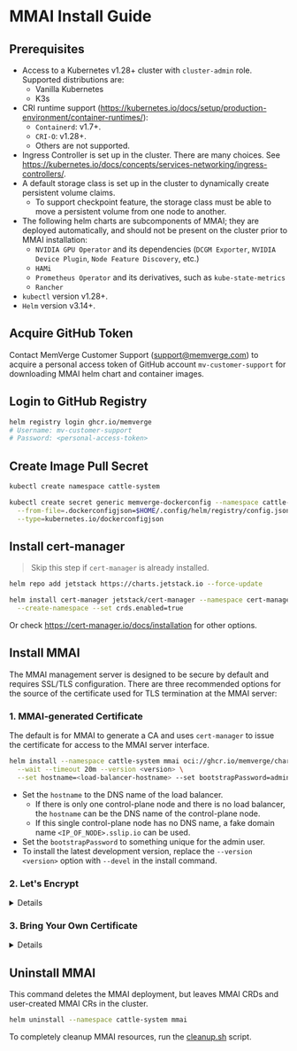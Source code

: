 # MMAI Install Guide

## Prerequisites

- Access to a Kubernetes v1.28+ cluster with `cluster-admin` role. Supported distributions are:
    - Vanilla Kubernetes
    - K3s
- CRI runtime support (https://kubernetes.io/docs/setup/production-environment/container-runtimes/):
  - `Containerd`: v1.7+.
  - `CRI-O`: v1.28+.
  - Others are not supported.
- Ingress Controller is set up in the cluster. There are many choices. See https://kubernetes.io/docs/concepts/services-networking/ingress-controllers/.
- A default storage class is set up in the cluster to dynamically create persistent volume claims.
  - To support checkpoint feature, the storage class must be able to move a persistent volume from one node to another.
- The following helm charts are subcomponents of MMAI; they are deployed automatically, and should not be present on the cluster prior to MMAI installation:
  - `NVIDIA GPU Operator` and its dependencies (`DCGM Exporter`, `NVIDIA Device Plugin`, `Node Feature Discovery`, etc.)
  - `HAMi`
  - `Prometheus Operator` and its derivatives, such as `kube-state-metrics`
  - `Rancher`
- `kubectl` version v1.28+.
- `Helm` version v3.14+.

## Acquire GitHub Token

Contact MemVerge Customer Support (support@memverge.com) to acquire a personal access token of GitHub account `mv-customer-support` for downloading MMAI helm chart and container images.

## Login to GitHub Registry

```sh
helm registry login ghcr.io/memverge
# Username: mv-customer-support
# Password: <personal-access-token>
```

## Create Image Pull Secret

```sh
kubectl create namespace cattle-system

kubectl create secret generic memverge-dockerconfig --namespace cattle-system \
  --from-file=.dockerconfigjson=$HOME/.config/helm/registry/config.json \
  --type=kubernetes.io/dockerconfigjson
```

## Install cert-manager

> Skip this step if `cert-manager` is already installed.

```sh
helm repo add jetstack https://charts.jetstack.io --force-update

helm install cert-manager jetstack/cert-manager --namespace cert-manager \
  --create-namespace --set crds.enabled=true
```
Or check https://cert-manager.io/docs/installation for other options.

## Install MMAI

The MMAI management server is designed to be secure by default and requires SSL/TLS configuration.
There are three recommended options for the source of the certificate used for TLS termination at the MMAI server:

### 1. MMAI-generated Certificate

The default is for MMAI to generate a CA and uses `cert-manager` to issue the certificate for access to the MMAI server interface.

```sh
helm install --namespace cattle-system mmai oci://ghcr.io/memverge/charts/mmai \
  --wait --timeout 20m --version <version> \
  --set hostname=<load-balancer-hostname> --set bootstrapPassword=admin
```
- Set the `hostname` to the DNS name of the load balancer.
  - If there is only one control-plane node and there is no load balancer, the `hostname` can be the DNS name of the control-plane node.
  - If this single control-plane node has no DNS name, a fake domain name `<IP_OF_NODE>.sslip.io` can be used.
- Set the `bootstrapPassword` to something unique for the admin user.
- To install the latest development version, replace the `--version <version>` option with `--devel` in the install command.

### 2. Let's Encrypt

<details>
This option uses `cert-manager` to automatically request and renew `Let's Encrypt` certificates. This is a free service that provides you with a valid certificate as `Let's Encrypt` is a trusted CA.

```sh
helm install --namespace cattle-system mmai oci://ghcr.io/memverge/charts/mmai \
  --wait --timeout 20m --version <version> \
  --set hostname=<load-balancer-hostname> --set bootstrapPassword=admin \
  --set ingress.tls.source=letsEncrypt --set letsEncrypt.email=<me@example.org> \
  --set letsEncrypt.ingress.class=<ingress-controller-name>
```
</details>

### 3. Bring Your Own Certificate

<details>
In this option, Kubernetes secrets are created from your own certificates for MMAI to use.

When you run this command, the hostname option must match the Common Name or a Subject Alternative Names entry in the server certificate or the Ingress controller will fail to configure correctly.

```sh
helm install --namespace cattle-system mmai oci://ghcr.io/memverge/charts/mmai \
  --wait --timeout 20m --version <version> \
  --set hostname=<load-balancer-hostname> --set bootstrapPassword=admin \
  --set ingress.tls.source=secret
```

If you are using a Private CA signed certificate , add `--set privateCA=true` to the command:

```sh
helm install --namespace cattle-system mmai oci://ghcr.io/memverge/charts/mmai \
  --wait --timeout 20m --version <version> \
  --set hostname=<load-balancer-hostname> --set bootstrapPassword=admin \
  --set ingress.tls.source=secret --set privateCA=true
```
Now that MMAI is deployed, see [Adding TLS Secrets](add-tls-secrets.md) to publish your certificate files so MMAI and the Ingress controller can use them.
</details>

## Uninstall MMAI

This command deletes the MMAI deployment, but leaves MMAI CRDs and user-created MMAI CRs in the cluster.

```sh
helm uninstall --namespace cattle-system mmai
```

To completely cleanup MMAI resources, run the [cleanup.sh](cleanup.sh) script.
